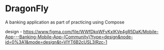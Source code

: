 # DragonFly
A banking application as part of practicing using Compose

design - https://www.figma.com/file/WWfDkqWFvKxIKVe4gR5DaK/Mobile-App---Banking-Mobile-App-(Community)?type=design&node-id=0%3A1&mode=design&t=VlYT6B2cUSL3IRzc-1
